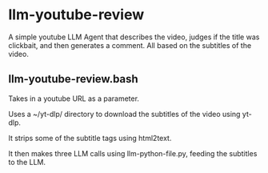 # llm-youtube-review
A simple youtube LLM Agent that describes the video, judges if the title was clickbait, and then generates a comment.  All based on the subtitles of the video.

## llm-youtube-review.bash
Takes in a youtube URL as a parameter.

Uses a ~/yt-dlp/ directory to download the subtitles of the video using yt-dlp.

It strips some of the subtitle tags using html2text.

 It then makes three LLM calls using llm-python-file.py, feeding the subtitles to the LLM.
